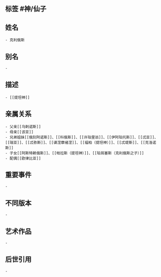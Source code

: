 ## 标签  #神/仙子
## 姓名
	- 克利俄斯
## 别名
	-
## 描述
	- [[提坦神]]
## 亲属关系
	- 父亲[[乌剌诺斯]]
	- 母亲[[该亚]]
	- 兄弟姐妹[[俄刻阿诺斯]]、[[科俄斯]]、[[许珀里翁]]、[[伊阿珀托斯]]、[[忒亚]]、[[瑞亚]]、[[忒弥斯]]、[[谟涅摩绪涅]]、[[福柏（提坦神）]]、[[忒堤斯]]、[[克洛诺斯]]
	- 子女[[阿斯特赖俄斯]]、[[帕拉斯（提坦神）]]、[[珀耳塞斯（克利俄斯之子）]]
	- 配偶[[欧律比亚]]
## 重要事件
	-
## 不同版本
	-
## 艺术作品
	-
## 后世引用
	-
